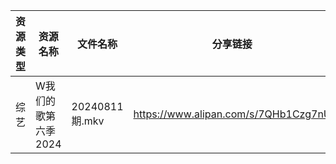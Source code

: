 | 资源类型 | 资源名称         | 文件名称          | 分享链接                                 | 更新时间                |
| ---- | ------------ | ------------- | ------------------------------------ | ------------------- |
| 综艺   | W我们的歌第六季2024 | 20240811期.mkv | https://www.alipan.com/s/7QHb1Czg7nU | 2024-08-12 00:09:33 |
